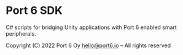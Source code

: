 # Port 6 SDK

C# scripts for bridging Unity applications with Port 6 enabled smart peripherals.

Copyright (C) 2022 Port 6 Oy <hello@port6.io> – All rights reserved